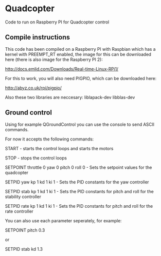 # Quadcopter
Code to run on Raspberry PI for Quadcopter control

## Compile instructions
This code has been compiled on a Raspberry PI with Raspbian which has a kernel with PREEMPT_RT enabled,
the image for this can be downloaded here (there is also image for the Raspberry PI 2):

http://docs.emlid.com/Downloads/Real-time-Linux-RPi1/

For this to work, you will also need PIGPIO, which can be downloaded here:

http://abyz.co.uk/rpi/pigpio/

Also these two libraries are neccesary:
liblapack-dev
libblas-dev

## Ground control
Using for example QGroundControl you can use the console to send ASCII commands.

For now it accepts the following commands:

START - starts the control loops and starts the motors

STOP - stops the control loops

SETPOINT throttle 0 yaw 0 pitch 0 roll 0 - Sets the setpoint values for the quadcopter

SETPID yaw kp 1 kd 1 ki 1 - Sets the PID constants for the yaw controller

SETPID stab kp 1 kd 1 ki 1 - Sets the PID constants for pitch and roll for the stability controller

SETPID rate kp 1 kd 1 ki 1 - Sets the PID constants for pitch and roll for the rate controller

You can also use each parameter seperately, for example:

SETPOINT pitch 0.3

or

SETPID stab kd 1.3
